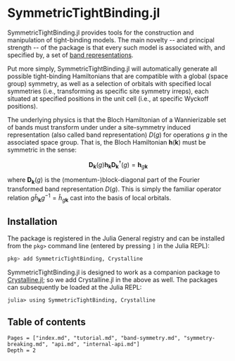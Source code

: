 # SymmetricTightBinding.jl

SymmetricTightBinding.jl provides tools for the construction and manipulation of tight-binding models. The main novelty -- and principal strength -- of the package is that every such model is associated with, and specified by, a set of [band representations](https://doi.org/10.1146/annurev-conmatphys-041720-124134).

Put more simply, SymmetricTightBinding.jl will automatically generate all possible tight-binding Hamiltonians that are compatible with a global (space group) symmetry, as well as a selection of orbitals with specified local symmetries (i.e., transforming as specific site symmetry irreps), each situated at specified positions in the unit cell (i.e., at specific Wyckoff positions).

The underlying physics is that the Bloch Hamiltonian of a Wannierizable set of bands must transform under under a site-symmetry induced representation (also called band representation) $D(g)$ for operations $g$ in the associated space group. That is, the Bloch Hamiltonian $\mathbf{h}(\mathbf{k})$ must be symmetric in the sense:

```math
\mathbf{D}_\mathbf{k}(g) \mathbf{h}_{\mathbf{k}} \mathbf{D}_\mathbf{k}^\dagger(g) = \mathbf{h}_{g\mathbf{k}}
```

where $\mathbf{D}_{\mathbf{k}}(g)$ is the (momentum-)block-diagonal part of the Fourier transformed band representation $D(g)$. This is simply the familiar operator relation $g \hat{h}_{\mathbf{k}} g^{-1} = \hat{h}_{g\mathbf{k}}$ cast into the basis of local orbitals.

## Installation

The package is registered in the Julia General registry and can be installed from the `pkg>` command line (entered by pressing `]` in the Julia REPL):

```jl
pkg> add SymmetricTightBinding, Crystalline
```

SymmetricTightBinding.jl is designed to work as a companion package to [Crystalline.jl](https://github.com/thchr/Crystalline.jl); so we add Crystalline.jl in the above as well.
The packages can subsequently be loaded at the Julia REPL:
```@repl
julia> using SymmetricTightBinding, Crystalline
```

## Table of contents

```@contents
Pages = ["index.md", "tutorial.md", "band-symmetry.md", "symmetry-breaking.md", "api.md", "internal-api.md"]
Depth = 2
```